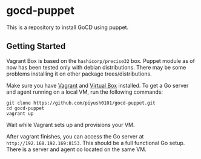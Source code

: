 gocd-puppet
===========

This is a repository to install GoCD using puppet.

Getting Started
---

Vagrant Box is based on the `hashicorp/precise32` box. Puppet module as of now has been tested only with debian distributions.
There may be some problems installing it on other package trees/distributions.

Make sure you have [Vagrant][vagrant] and [Virtual Box][vbox] installed. To get a Go server and agent running on a local VM, run the following commands:

    git clone https://github.com/piyush0101/gocd-puppet.git
    cd gocd-puppet
    vagrant up

[vagrant]: https://www.vagrantup.com/
[vbox]: https://www.virtualbox.org/

Wait while Vagrant sets up and provisions your VM.

After vagrant finishes, you can access the Go server at `http://192.168.192.169:8153`. This should be a full functional Go setup. There is a server and agent co located on the same VM.
